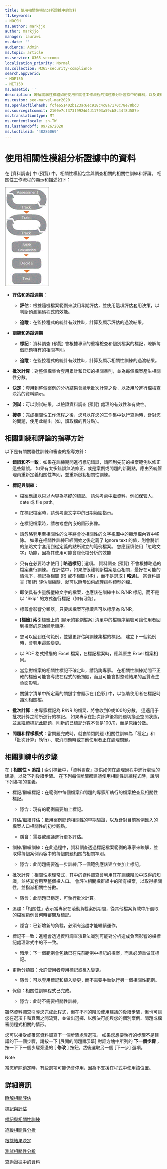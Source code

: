 ```yaml
---
title: 使用相關性模組分析證據中的資料
f1.keywords:
- NOCSH
ms.author: markjjo
author: markjjo
manager: laurawi
ms.date: ''
audience: Admin
ms.topic: article
ms.service: O365-seccomp
localization_priority: Normal
ms.collection: M365-security-compliance
search.appverid:
- MOE150
- MET150
ms.assetid: ''
description: 瞭解關聯性模組如何使用相關性工作流程的描述來分析證據中的資料，以及資料調查 (預覽) 中的訓練步驟。
ms.custom: seo-marvel-mar2020
ms.openlocfilehash: fcfe651402b123ac6ec918c4c8a7170c78e78bd3
ms.sourcegitcommit: 2160e7cf373f992dd4d11793a59cb8c44f8d587e
ms.translationtype: MT
ms.contentlocale: zh-TW
ms.lasthandoff: 09/26/2020
ms.locfileid: "48286069"
---
```

# <a name="use-the-relevance-module-to-analyze-data-in-evidence"></a>使用相關性模組分析證據中的資料

在 [資料調查] 中 (預覽) 中，相關性模組包含與調查相關的相關性訓練和評論。 相關性工作流程的顯示和描述如下：
  
![相關性工作流程](../media/44c67dd2-7a20-40a9-b0ed-784364845c77.gif)
  
- **評估和追蹤週期**：

  - **評估**：根據隨機檔案範例來啟用早期評估，並使用這項評估套用決策，以判斷預測編碼程式的效能。 

  - **追蹤**：在監控程式的統計有效性時，計算及顯示評估的過渡結果。 

- **訓練和追蹤週期**

  - **標記**：資料調查 (預覽) 會根據專家的重複檢查和個別檔案的標記，瞭解每個問題特有的相關準則。
    
  - **追蹤**：在監控程式的統計有效性時，計算及顯示相關性訓練的過渡結果。 
    
- **批次計算**：對整個檔集合套用累計和已知的相關準則，並為每個檔案產生相關性分數。
    
- **決定**：套用到整個案例的分析結果會顯示批次計算之後，以及用於進行檔檢查決策的資料顯示。
    
- **測試**：可以測試結果，以驗證資料調查 (預覽) 處理的有效性和有效性。

- **搜尋**：完成相關性工作流程之後，您可以在您的工作集中執行查詢時，針對您的問題，使用此輸出（如，讀取檔的百分點）。
    
## <a name="guidelines-for-relevance-training-and-review"></a>相關訓練和評論的指導方針

以下是有關關聯性訓練和審查的指導方針：
  
- **錯誤和不一致**：如果在訓練期間進行標記錯誤，請回到先前的檔案範例以修正這些錯誤。 如果有太多錯誤無法修正，或是案例或問題的新觀點，應由系統管理員重新定義相關性準則，並重新啟動相關性訓練。
    
- **標記與訓練**： 
    
  - 檔案應該以只以內容為基礎的標記。 請勿考慮中繼資料，例如保管人、date 或 file path。 
    
  - 在標記檔案時，請勿考慮文字中的日期範圍指示。
    
  - 在標記檔案時，請勿考慮內嵌的圖形影像。
     
  - 請忽略套用至相關性的文字將會從相關性的文字視圖中的顯示檔內容中移除。 如果在相關性訓練已經開始之後定義了 Ignore text 的值，則會將新的忽略文字套用到從定義的點所建立的範例檔案。 您應謹慎使用「忽略文字」功能，因為其使用可能會降低檔分析的效能
    
  - 只有在必要時才使用 [ **略過標記** ] 選項。 資料調查 (預覽) 不會根據略過的檔案進行訓練。 在評估中，如果您很難判斷檔案是否相關，最好在可能的情況下，標記為相關 (R) 或不相關 (NR) ，而不是選取 [ **略過**]。 當資料調查 (預覽) 評估訓練時，就可以瞭解如何處理這些類型的檔。
    
  - 即使具有少量解壓縮文字的檔案，也應該在訓練中以 R/NR 標記，而不是以 "Skip" 的方式進行標記（如有可能）。 
    
  - 標籤會影響分類器，只要該檔案可擦讀且可以標示為 R/NR。
    
  - **[標籤] 索引**標籤上的 [顯示的範例檔案] 清單中的檔順序編號可讓使用者回到檔案的原始顯示順序。 
    
  - 您可以回到任何範例，並變更評估與訓練集檔的標記。 建立下一個範例時，會套用這些變更。
    
  - 以 PDF 格式掃描的 Excel 檔案，在標記檔案時，應與原生 Excel 檔案相同。
    
  - 當您對檔案的相關性標記不確定時，請諮詢專家。 在相關性訓練期間不正確的標籤可能會導致在程式的後損毀，而且可能會對整體結果的品質產生負面影響。
    
  - 關鍵字清單中所定義的關鍵字會顯示在 [色彩] 中，以協助使用者在標記時識別相關檔。
    
- **批次計算**：由專家標記為 R/NR 的檔案，將會收到0或100的分數。 這適用于批次計算之前所進行的標記。 如果專家在批次計算後將問題切換至空閒狀態，並且繼續標記此問題，則新的已標記分數不會是100/0，而是原始分數。
    
- **問題和採樣模式**：當問題完成時，就會關閉問題 (相關性訓練為「穩定」和「批次計算」執行) 、取消問題時或其他使用者正在處理問題。
    
## <a name="steps-in-relevance-training"></a>相關訓練中的步驟

在 [ **相關性 \> 追蹤** ] 索引標籤中，「資料調查」提供如何在處理過程中進行處理的建議，以及下列後續步驟。 在下列每個步驟都建議使用相關性訓練程式時，說明下列各項的含義。 
  
- 標記/繼續標記：在範例中每個檔案和問題的專家所執行的檔案檢查及相關性標記。
    
  - 隱含：現有的範例需要加上標記。
    
- 評估/繼續評估：啟用案例問題相關性的早期驗證，以及針對目前案例匯入的檔案人口相關性的初步觀點。
    
  - 隱含：需要或建議進行更多評估。
    
- 訓練/繼續訓練：在此過程中，資料調查透過標記檔案範例的專家來瞭解，並取得每個案例內容中的每個問題相關的相關準則。
    
  - 隱含：此問題需要進一步訓練;下一個範例應該建立並加上標記。 
    
- 批次計算：相關性處理常式，其中的資料調查會利用其在訓練階段中取得的知識，並將其套用至整個檔人口。 會評估相關檔群組中的所有檔案，以取得相關性，並指派相關性分數。
    
  - 隱含：此問題已穩定，可執行批次計算。
    
- 追趕：「相關性」表示當專家在滾動負載案例期間，從其他檔案負載中所選取的檔案範例會何時審閱及標記。
    
  - 隱含：已新增新的負載，必須有追趕才能繼續運作。
    
- 標記不一致：進程會透過資料調查演算法識別可能對分析造成負面影響的檔標記處理常式中的不一致。
    
  - 暗示：下一個範例會包括已在先前範例中標記的檔案，而且必須重做其標記。
    
- 更新分類器：允許使用者套用標記或植入變更。
    
  - 隱含：可以套用標記和植入變更，而不需要手動執行另一個相關性範例。
    
- 保留：相關性訓練程式已完成。
    
  - 隱含：此時不需要相關性訓練。
    
雖然資料調查引導您完成此程式，但在不同的階段使用建議的後續步驟，但也可讓您在選項卡和頁面之間流覽，並做出選擇，以解決可能與您的個別案例、問題或檔審閱程式相關的情形。 
  
您可以接受或覆寫資料調查下一個步驟處理選項。 如果您想要執行的步驟不是建議的下一個步驟，請按一下 [展開的問題顯示幕] 對話方塊中所列的 **下一個步驟** ，按一下下一個步驟旁邊的 [ **修改** ] 按鈕，然後選取另一個 [下一步] 選項。 
  
> [!NOTE]
> 當您解除鎖定時，有些選項可能仍會停用，因為不支援在程式中使用該位置。 
  
## <a name="more-information"></a>詳細資訊

[瞭解相關評估](assessment-in-relevance-in-advanced-ediscovery.md)
  
[標記與評估](tagging-and-assessment-in-advanced-ediscovery.md)
  
[標記與相關性訓練](tagging-and-relevance-training-in-advanced-ediscovery.md)
  
[追蹤相關性分析](track-relevance-analysis-in-advanced-ediscovery.md)
  
[根據結果決定](decision-based-on-the-results-in-advanced-ediscovery.md)
  
[測試相關性分析](test-relevance-analysis-in-advanced-ediscovery.md)

[查詢證據中的資料](evidence-query.md)
